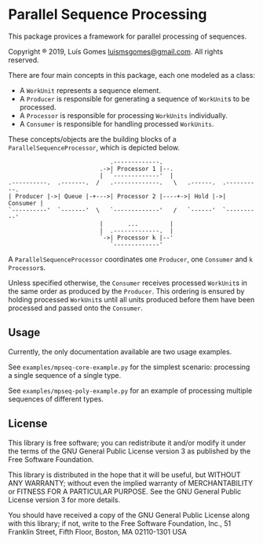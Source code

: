 # Parallel Sequence Processing

This package provices a framework for parallel processing of sequences.


Copyright ® 2019, Luís Gomes <luismsgomes@gmail.com>. All rights reserved.


There are four main concepts in this package, each one modeled as a class:

* A `WorkUnit` represents a sequence element.
* A `Producer` is responsible for generating a sequence of `WorkUnit`s
  to be processed.
* A `Processor` is responsible for processing `WorkUnits` individually.
* A `Consumer` is responsible for handling processed `WorkUnits`.

These concepts/objects are the building blocks of a
`ParallelSequenceProcessor`, which is depicted below.


                                 .-------------.
                              .->| Processor 1 |--.
                              |  `-------------'  |
    .----------.  .-------.  /   .-------------.   \   .------.  .----------.
    | Producer |->| Queue |-+--->| Processor 2 |----+->| Hold |->| Consumer |
    `----------'  `-------'  \   `-------------'   /   `------'  `----------'
                              |       ...         |
                              |  .-------------.  |
                              `->| Processor k |--'
                                 `-------------'


A `ParallelSequenceProcessor` coordinates one `Producer`, one `Consumer`
and `k` `Processor`s.

Unless specified otherwise, the `Consumer` receives processed `WorkUnit`s
in the same order as produced by the `Producer`.  This ordering is ensured
by holding processed `WorkUnit`s until all units produced before them have
been processed and passed onto the `Consumer`.

## Usage

Currently, the only documentation available are two usage examples.

See `examples/mpseq-core-example.py` for the simplest scenario: processing
a single sequence of a single type.

See `examples/mpseq-poly-example.py` for an example of processing multiple
sequences of different types.


## License

This library is free software; you can redistribute it and/or modify it
under the terms of the GNU General Public License version 3 as published by
the Free Software Foundation.

This library is distributed in the hope that it will be useful, but WITHOUT
ANY WARRANTY; without even the implied warranty of MERCHANTABILITY or
FITNESS FOR A PARTICULAR PURPOSE. See the GNU General Public License version
3 for more details.

You should have received a copy of the GNU General Public License along with
this library; if not, write to the Free Software Foundation, Inc., 51
Franklin Street, Fifth Floor, Boston, MA 02110-1301 USA

